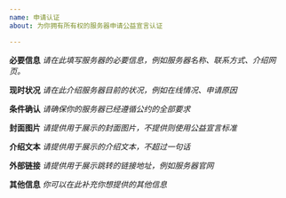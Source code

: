 ```yaml
---
name: 申请认证
about: 为你拥有所有权的服务器申请公益宣言认证

---
```


**必要信息**
*请在此填写服务器的必要信息，例如服务器名称、联系方式、介绍网页。*

**现时状况**
*请在此介绍服务器目前的状况，例如在线情况、申请原因*

**条件确认**
*请确保你的服务器已经遵循公约的全部要求*

**封面图片**
*请提供用于展示的封面图片，不提供则使用公益宣言标准*

**介绍文本**
*请提供用于展示的介绍文本，不超过一句话*

**外部链接**
*请提供用于展示跳转的链接地址，例如服务器官网*

**其他信息**
*你可以在此补充你想提供的其他信息*
